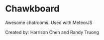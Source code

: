 Chawkboard
==========

Awesome chatrooms. Used with MeteorJS

Created by: Harrison Chen and Randy Truong